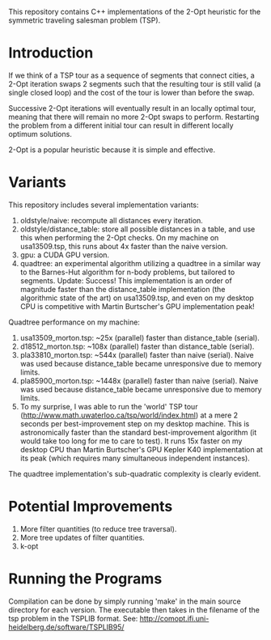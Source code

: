 This repository contains C++ implementations of the 2-Opt heuristic for the symmetric traveling salesman problem (TSP).

# Introduction

If we think of a TSP tour as a sequence of segments that connect cities, a
2-Opt iteration swaps 2 segments such that the resulting tour is still valid
(a single closed loop) and the cost of the tour is lower than before the swap.

Successive 2-Opt iterations will eventually result in an locally optimal tour,
meaning that there will remain no more 2-Opt swaps to perform. Restarting the
problem from a different initial tour can result in different locally optimum
solutions.

2-Opt is a popular heuristic because it is simple and effective.

# Variants

This repository includes several implementation variants:

1. oldstyle/naive: recompute all distances every iteration.
2. oldstyle/distance_table: store all possible distances in a table, and use this when
  performing the 2-Opt checks. On my machine on usa13509.tsp, this runs about
  4x faster than the naive version.
3. gpu: a CUDA GPU version.
4. quadtree: an experimental algorithm utilizing a quadtree in a similar way to
  the Barnes-Hut algorithm for n-body problems, but tailored to segments.
  Update: Success! This implementation is an order of magnitude faster than
  the distance_table implementation (the algorithmic state of the art) on
  usa13509.tsp, and even on my desktop CPU is competitive with Martin
  Burtscher's GPU implementation peak!

Quadtree performance on my machine:

1. usa13509_morton.tsp: ~25x (parallel) faster than distance_table (serial).
2. d18512_morton.tsp: ~108x (parallel) faster than distance_table (serial).
3. pla33810_morton.tsp: ~544x (parallel) faster than naive (serial). Naive was
  used because distance_table became unresponsive due to memory limits.
4. pla85900_morton.tsp: ~1448x (parallel) faster than naive (serial). Naive was
  used because distance_table became unresponsive due to memory limits.
5. To my surprise, I was able to run the 'world' TSP tour
  (http://www.math.uwaterloo.ca/tsp/world/index.html) at a mere 2 seconds per
  best-improvement step on my desktop machine. This is astronomically faster
  than the standard best-improvement algorithm (it would take too long for me
  to care to test). It runs 15x faster on my desktop CPU than Martin
  Burtscher's GPU Kepler K40 implementation at its peak (which requires many
  simultaneous independent instances).

The quadtree implementation's sub-quadratic complexity is clearly evident.

# Potential Improvements

1. More filter quantities (to reduce tree traversal).
2. More tree updates of filter quantities.
3. k-opt

# Running the Programs

Compilation can be done by simply running 'make' in the main source directory
for each version. The executable then takes in the filename of the tsp problem
in the TSPLIB format. See:
http://comopt.ifi.uni-heidelberg.de/software/TSPLIB95/
